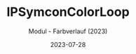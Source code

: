---
title: IPSymconColorLoop
date: 2023-07-28
subtitle: Modul - Farbverlauf (2023)
link: https://github.com/Wilkware/IPSymconColorLoop
image: https://opengraph.githubassets.com/1e9ae32c4862fe589259f876421896420cf02f3d6c190cb1e5f6bb468506b60f/Wilkware/IPSymconColorLoop
---